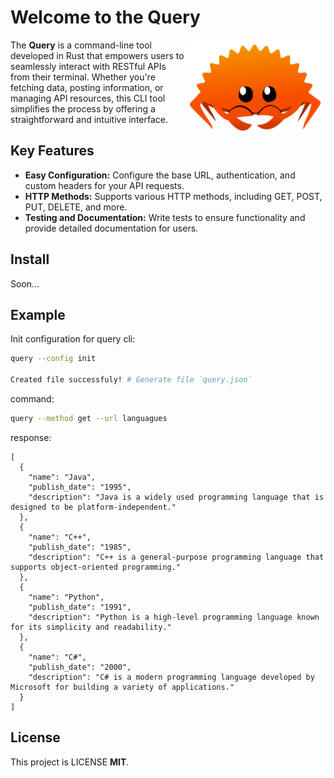 # Welcome to the Query

<img align="right" src="./ferry.png" height="150px" alt="the rust mascot">

The **Query** is a command-line tool developed in Rust that empowers users to
seamlessly interact with RESTful APIs from their terminal. Whether you're
fetching data, posting information, or managing API resources, this CLI tool
simplifies the process by offering a straightforward and intuitive interface.

## Key Features

- **Easy Configuration:** Configure the base URL, authentication, and custom
  headers for your API requests.
- **HTTP Methods:** Supports various HTTP methods, including GET, POST, PUT,
  DELETE, and more.
- **Testing and Documentation:** Write tests to ensure functionality and provide
  detailed documentation for users.

## Install

Soon...

## Example

Init configuration for query cli:

```sh
query --config init

Created file successfuly! # Generate file `query.json`
```

command:

```sh
query --method get --url languagues
```

response:

```log
[
  {
    "name": "Java",
    "publish_date": "1995",
    "description": "Java is a widely used programming language that is designed to be platform-independent."
  },
  {
    "name": "C++",
    "publish_date": "1985",
    "description": "C++ is a general-purpose programming language that supports object-oriented programming."
  },
  {
    "name": "Python",
    "publish_date": "1991",
    "description": "Python is a high-level programming language known for its simplicity and readability."
  },
  {
    "name": "C#",
    "publish_date": "2000",
    "description": "C# is a modern programming language developed by Microsoft for building a variety of applications."
  }
]
```

## License

This project is LICENSE **MIT**.
